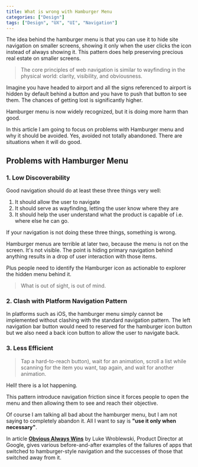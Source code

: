 ```yaml
---
title: What is wrong with Hamburger Menu
categories: ["Design"]
tags: ["Design", "UX", "UI", "Navigation"]
---
```


The idea behind the hamburger menu is that you can use it to hide site navigation on smaller screens, showing it only 
when the user clicks the icon instead of always showing it. This pattern does help preserving precious real estate on 
smaller screens.
 
> The core principles of web navigation is similar to wayfinding in the physical world: clarity, visibility, and obviousness.

Imagine you have headed to airport and all the signs referenced to airport is hidden by default behind a button and you
have to push that button to see them. The chances of getting lost is significantly higher.

Hamburger menu is now widely recognized, but it is doing more harm than good.

In this article I am going to focus on problems with Hamburger menu and why it should be avoided.
Yes, avoided not totally abandoned. There are situations when it will do good.

## Problems with Hamburger Menu

### 1. Low Discoverability

Good navigation should do at least these three things very well:

1. It should allow the user to navigate
2. It should serve as wayfinding, letting the user know where they are
3. It should help the user understand what the product is capable of i.e. where else he can go.
 
If your navigation is not doing these three things, something is wrong.

Hamburger menus are terrible at later two, because the menu is not on the screen. It's not visible.
The point is hiding primary navigation behind anything results in a drop of user interaction with those items.

Plus people need to identify the Hamburger icon as actionable to explorer the hidden menu behind it.

> What is out of sight, is out of mind.

### 2. Clash with Platform Navigation Pattern

In platforms such as iOS, the hamburger menu simply cannot be implemented without clashing with the standard navigation
pattern.
The left navigation bar button would need to reserved for the hamburger icon button but we also need a back icon button 
to allow the user to navigate back.

### 3. Less Efficient

> Tap a hard-to-reach button), wait for an animation, scroll a list while scanning for the item you want, tap again, 
and wait for another animation.

Hell! there is a lot happening.

This pattern introduce navigation friction since it forces people to open the menu and then allowing them to see and 
reach their objective.

Of course I am talking all bad about the hamburger menu, but I am not saying to completely abandon it.
All I want to say is **"use it only when necessary"**.

In article **[Obvious Always Wins](http://www.lukew.com/ff/entry.asp?1945)** by Luke Wroblewski, Product Director at 
Google, gives various before-and-after examples of the failures of apps that switched to hamburger-style navigation and 
the successes of those that switched away from it.